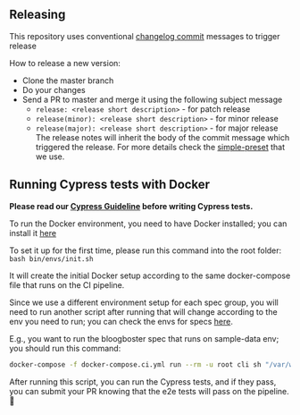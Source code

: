 
## Releasing

This repository uses conventional [changelog commit](https://github.com/Codeinwp/conventional-changelog-simple-preset) messages to trigger release 

How to release a new version:

- Clone the master branch
- Do your changes
- Send a PR to master and merge it using the following subject message
  - `release: <release short description>` - for patch release
  - `release(minor): <release short description>` - for minor release
  - `release(major): <release short description>` - for major release
The release notes will inherit the body of the commit message which triggered the release. For more details check the [simple-preset](https://github.com/Codeinwp/conventional-changelog-simple-preset) that we use.

## Running Cypress tests with Docker
**Please read our [Cypress Guideline](https://github.com/Codeinwp/cypress-guideline) before writing Cypress tests.**

To run the Docker environment, you need to have Docker installed; you can install it [here](https://www.docker.com/products/docker-desktop)

To set it up for the first time, please run this command into the root folder: `bash bin/envs/init.sh`

It will create the initial Docker setup according to the same docker-compose file that runs on the CI pipeline.

Since we use a different environment setup for each spec group, you will need to run another script after running that will change according to the env you need to run; you can check the envs for specs [here](https://github.com/Codeinwp/neve-pro-addon/blob/master/.github/workflows/build-dev-artifacts.yml#L103-L149).

E.g., you want to run the bloogboster spec that runs on sample-data env; you should run this command:
```bash
docker-compose -f docker-compose.ci.yml run --rm -u root cli sh "/var/www/html/bin/envs/sample-data/start.sh"
```

After running this script, you can run the Cypress tests, and if they pass, you can submit your PR knowing that the e2e tests will pass on the pipeline. :raised_hands:
